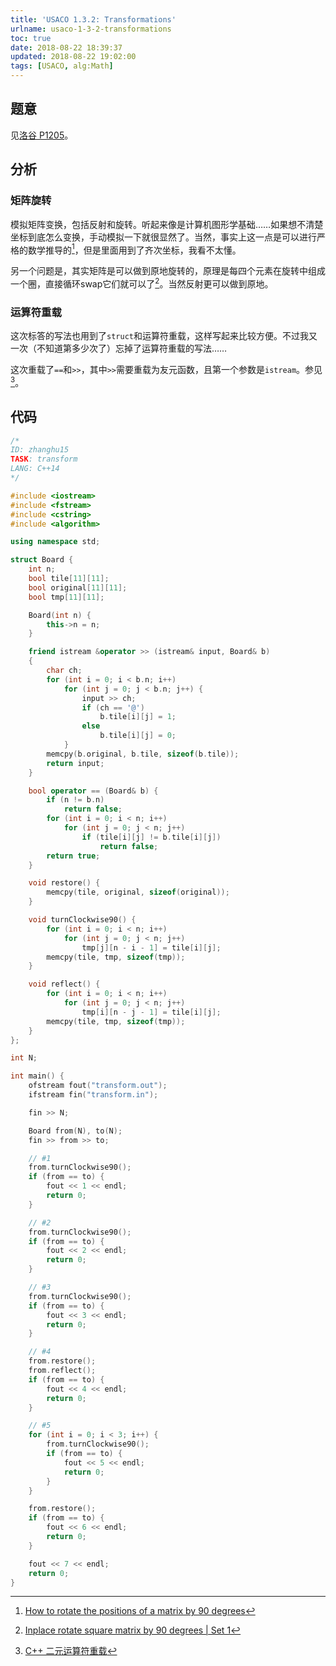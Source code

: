 ```yaml
---
title: 'USACO 1.3.2: Transformations'
urlname: usaco-1-3-2-transformations
toc: true
date: 2018-08-22 18:39:37
updated: 2018-08-22 19:02:00
tags: [USACO, alg:Math]
---
```


## 题意

见[洛谷 P1205](https://www.luogu.org/problemnew/show/P1205)。

## 分析

### 矩阵旋转

模拟矩阵变换，包括反射和旋转。听起来像是计算机图形学基础……如果想不清楚坐标到底怎么变换，手动模拟一下就很显然了。当然，事实上这一点是可以进行严格的数学推导的[^rotate]，但是里面用到了齐次坐标，我看不太懂。

[^rotate]: [How to rotate the positions of a matrix by 90 degrees](https://math.stackexchange.com/questions/1676441/how-to-rotate-the-positions-of-a-matrix-by-90-degrees)

另一个问题是，其实矩阵是可以做到原地旋转的，原理是每四个元素在旋转中组成一个圈，直接循环swap它们就可以了[^inplace]。当然反射更可以做到原地。

[^inplace]: [Inplace rotate square matrix by 90 degrees | Set 1](https://www.geeksforgeeks.org/inplace-rotate-square-matrix-by-90-degrees/)

### 运算符重载

这次标答的写法也用到了`struct`和运算符重载，这样写起来比较方便。不过我又一次（不知道第多少次了）忘掉了运算符重载的写法……

这次重载了`==`和`>>`，其中`>>`需要重载为友元函数，且第一个参数是`istream`。参见[^overload]。

[^overload]: [C++ 二元运算符重载](http://www.runoob.com/cplusplus/binary-operators-overloading.html)

## 代码

```cpp
/*
ID: zhanghu15
TASK: transform
LANG: C++14
*/

#include <iostream>
#include <fstream>
#include <cstring>
#include <algorithm>

using namespace std;

struct Board {
    int n;
    bool tile[11][11];
    bool original[11][11];
    bool tmp[11][11];

    Board(int n) {
        this->n = n;
    }

    friend istream &operator >> (istream& input, Board& b)
    {
        char ch;
        for (int i = 0; i < b.n; i++)
            for (int j = 0; j < b.n; j++) {
                input >> ch;
                if (ch == '@')
                    b.tile[i][j] = 1;
                else
                    b.tile[i][j] = 0;
            }
        memcpy(b.original, b.tile, sizeof(b.tile));
        return input;
    }

    bool operator == (Board& b) {
        if (n != b.n)
            return false;
        for (int i = 0; i < n; i++)
            for (int j = 0; j < n; j++)
                if (tile[i][j] != b.tile[i][j])
                    return false;
        return true;
    }

    void restore() {
        memcpy(tile, original, sizeof(original));
    }

    void turnClockwise90() {
        for (int i = 0; i < n; i++)
            for (int j = 0; j < n; j++)
                tmp[j][n - i - 1] = tile[i][j];
        memcpy(tile, tmp, sizeof(tmp));
    }

    void reflect() {
        for (int i = 0; i < n; i++)
            for (int j = 0; j < n; j++)
                tmp[i][n - j - 1] = tile[i][j];
        memcpy(tile, tmp, sizeof(tmp));
    }
};

int N;

int main() {
    ofstream fout("transform.out");
    ifstream fin("transform.in");

    fin >> N;

    Board from(N), to(N);
    fin >> from >> to;

    // #1
    from.turnClockwise90();
    if (from == to) {
        fout << 1 << endl;
        return 0;
    }

    // #2
    from.turnClockwise90();
    if (from == to) {
        fout << 2 << endl;
        return 0;
    }

    // #3
    from.turnClockwise90();
    if (from == to) {
        fout << 3 << endl;
        return 0;
    }

    // #4
    from.restore();
    from.reflect();
    if (from == to) {
        fout << 4 << endl;
        return 0;
    }

    // #5
    for (int i = 0; i < 3; i++) {
        from.turnClockwise90();
        if (from == to) {
            fout << 5 << endl;
            return 0;
        }
    }

    from.restore();
    if (from == to) {
        fout << 6 << endl;
        return 0;
    }

    fout << 7 << endl;
    return 0;
}
```
